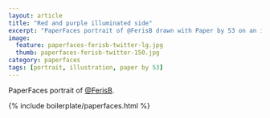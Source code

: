 ```yaml
---
layout: article
title: "Red and purple illuminated side"
excerpt: "PaperFaces portrait of @FerisB drawn with Paper by 53 on an iPad."
image: 
  feature: paperfaces-ferisb-twitter-lg.jpg
  thumb: paperfaces-ferisb-twitter-150.jpg
category: paperfaces
tags: [portrait, illustration, paper by 53]
---
```


PaperFaces portrait of [@FerisB](http://twitter.com/FerisB).

{% include boilerplate/paperfaces.html %}